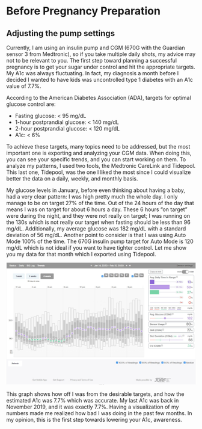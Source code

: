 # Before Pregnancy Preparation 

## Adjusting the pump settings
Currently, I am using an insulin pump and CGM (670G with the Guardian sensor 3 from Medtronic), so if you take multiple daily shots, my advice may not to be relevant to you. The first step toward planning a successful pregnancy is to get your sugar under control and hit the appropriate targets. My A1c was always fluctuating. In fact, my diagnosis a month before I decided I wanted to have kids was uncontrolled type 1 diabetes with an A1c value of 7.7%.

According to the American Diabetes Association (ADA), targets for optimal glucose control are:

-	Fasting glucose: < 95 mg/dL 
-	1-hour postprandial glucose: < 140 mg/dL
-	2-hour postprandial glucose: < 120 mg/dL 
- A1c: < 6%

To achieve these targets, many topics need to be addressed, but the most important one is exporting and analyzing your CGM data. When doing this, you can see your specific trends, and you can start working on them. To analyze my patterns, I used two tools, the Medtronic CareLink and Tidepool. This last one, Tidepool, was the one I liked the most since I could visualize better the data on a daily, weekly, and monthly basis.  

My glucose levels in January, before even thinking about having a baby, had a very clear pattern: I was high pretty much the whole day. I only manage to be on target 27% of the time. Out of the 24 hours of the day that means I was on target for about 6 hours a day. These 6 hours “on target” were during the night, and they were not really on target; I was running on the 130s which is not really our target when fasting should be less than 96 mg/dL. Additionally, my average glucose was 182 mg/dL with a standard deviation of 56 mg/dL. Another point to consider is that I was using Auto Mode 100% of the time. The 670G insulin pump target for Auto Mode is 120 mg/dL which is not ideal if you want to have tighter control. Let me show you my data for that month which I exported using Tidepool. 

![](/images/tidepool_january_2019.jpg "Januray Glucose Data")

This graph shows how off I was from the desirable targets, and how the estimated A1c was 7.7% which was accurate. My last A1c was back in November 2019, and it was exactly 7.7%. Having a visualization of my numbers made me realized how bad I was doing in the past few months. In my opinion, this is the first step towards lowering your A1c, awareness.        
